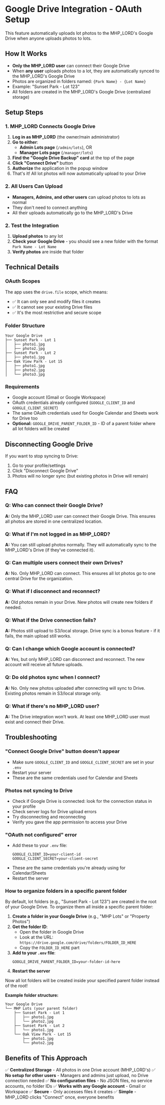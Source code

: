 # Google Drive Integration - OAuth Setup

This feature automatically uploads lot photos to the MHP_LORD's Google Drive when anyone uploads photos to lots.

## How It Works

- **Only the MHP_LORD user** can connect their Google Drive
- When **any user** uploads photos to a lot, they are automatically synced to the MHP_LORD's Google Drive
- Photos are organized in folders named: `{Park Name} - {Lot Name}`
- Example: "Sunset Park - Lot 123"
- All folders are created in the MHP_LORD's Google Drive (centralized storage)

## Setup Steps

### 1. MHP_LORD Connects Google Drive

1. **Log in as MHP_LORD** (the owner/main administrator)
2. **Go to either**:
   - **Admin Lots page** (`/admin/lots`), OR
   - **Manager Lots page** (`/manager/lots`)
3. **Find the "Google Drive Backup" card** at the top of the page
4. **Click "Connect Drive"** button
5. **Authorize** the application in the popup window
6. That's it! All lot photos will now automatically upload to your Drive

### 2. All Users Can Upload

- **Managers, Admins, and other users** can upload photos to lots as normal
- They don't need to connect anything
- All their uploads automatically go to the MHP_LORD's Drive

### 2. Test the Integration

1. **Upload photos** to any lot
2. **Check your Google Drive** - you should see a new folder with the format `Park Name - Lot Name`
3. **Verify photos** are inside that folder

## Technical Details

### OAuth Scopes

The app uses the `drive.file` scope, which means:
- ✅ It can only see and modify files it creates
- ✅ It cannot see your existing Drive files
- ✅ It's the most restrictive and secure scope

### Folder Structure

```
Your Google Drive
├── Sunset Park - Lot 1
│   ├── photo1.jpg
│   ├── photo2.jpg
├── Sunset Park - Lot 2
│   ├── photo1.jpg
├── Oak View Park - Lot 15
│   ├── photo1.jpg
│   ├── photo2.jpg
│   └── photo3.jpg
```

### Requirements

- Google account (Gmail or Google Workspace)
- OAuth credentials already configured (`GOOGLE_CLIENT_ID` and `GOOGLE_CLIENT_SECRET`)
- The same OAuth credentials used for Google Calendar and Sheets work for Drive too
- **Optional:** `GOOGLE_DRIVE_PARENT_FOLDER_ID` - ID of a parent folder where all lot folders will be created

## Disconnecting Google Drive

If you want to stop syncing to Drive:

1. Go to your profile/settings
2. Click "Disconnect Google Drive"
3. Photos will no longer sync (but existing photos in Drive will remain)

## FAQ

### Q: Who can connect their Google Drive?

**A:** Only the MHP_LORD user can connect their Google Drive. This ensures all photos are stored in one centralized location.

### Q: What if I'm not logged in as MHP_LORD?

**A:** You can still upload photos normally. They will automatically sync to the MHP_LORD's Drive (if they've connected it).

### Q: Can multiple users connect their own Drives?

**A:** No. Only MHP_LORD can connect. This ensures all lot photos go to one central Drive for the organization.

### Q: What if I disconnect and reconnect?

**A:** Old photos remain in your Drive. New photos will create new folders if needed.

### Q: What if the Drive connection fails?

**A:** Photos still upload to S3/local storage. Drive sync is a bonus feature - if it fails, the main upload still works.

### Q: Can I change which Google account is connected?

**A:** Yes, but only MHP_LORD can disconnect and reconnect. The new account will receive all future uploads.

### Q: Do old photos sync when I connect?

**A:** No. Only new photos uploaded after connecting will sync to Drive. Existing photos remain in S3/local storage only.

### Q: What if there's no MHP_LORD user?

**A:** The Drive integration won't work. At least one MHP_LORD user must exist and connect their Drive.

## Troubleshooting

### "Connect Google Drive" button doesn't appear

- Make sure `GOOGLE_CLIENT_ID` and `GOOGLE_CLIENT_SECRET` are set in your `.env`
- Restart your server
- These are the same credentials used for Calendar and Sheets

### Photos not syncing to Drive

- Check if Google Drive is connected: look for the connection status in your profile
- Check server logs for Drive upload errors
- Try disconnecting and reconnecting
- Verify you gave the app permission to access your Drive

### "OAuth not configured" error

- Add these to your `.env` file:
  ```
  GOOGLE_CLIENT_ID=your-client-id
  GOOGLE_CLIENT_SECRET=your-client-secret
  ```
- These are the same credentials you're already using for Calendar/Sheets
- Restart the server

### How to organize folders in a specific parent folder

By default, lot folders (e.g., "Sunset Park - Lot 123") are created in the root of your Google Drive. To organize them all inside a specific parent folder:

1. **Create a folder in your Google Drive** (e.g., "MHP Lots" or "Property Photos")
2. **Get the folder ID**:
   - Open the folder in Google Drive
   - Look at the URL: `https://drive.google.com/drive/folders/FOLDER_ID_HERE`
   - Copy the `FOLDER_ID_HERE` part
3. **Add to your `.env` file**:
   ```
   GOOGLE_DRIVE_PARENT_FOLDER_ID=your-folder-id-here
   ```
4. **Restart the server**

Now all lot folders will be created inside your specified parent folder instead of the root!

**Example folder structure:**
```
Your Google Drive
└── MHP Lots (your parent folder)
    ├── Sunset Park - Lot 1
    │   ├── photo1.jpg
    │   └── photo2.jpg
    ├── Sunset Park - Lot 2
    │   └── photo1.jpg
    └── Oak View Park - Lot 15
        ├── photo1.jpg
        └── photo2.jpg
```

## Benefits of This Approach

✅ **Centralized Storage** - All photos in one Drive account (MHP_LORD's)
✅ **No setup for other users** - Managers and admins just upload, no Drive connection needed
✅ **No configuration files** - No JSON files, no service accounts, no folder IDs
✅ **Works with any Google account** - Gmail or Workspace
✅ **Secure** - Only accesses files it creates
✅ **Simple** - MHP_LORD clicks "Connect" once, everyone benefits

